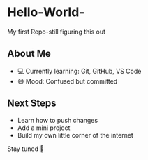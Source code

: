 # Hello-World-
My first Repo-still figuring this out 
## About Me
- 💻 Currently learning: Git, GitHub, VS Code
- 😅 Mood: Confused but committed

## Next Steps
- Learn how to push changes
- Add a mini project
- Build my own little corner of the internet

Stay tuned 🌟
